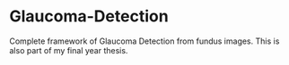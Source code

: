 # Glaucoma-Detection
Complete framework of Glaucoma Detection from fundus images. This is also part of my final year thesis.

